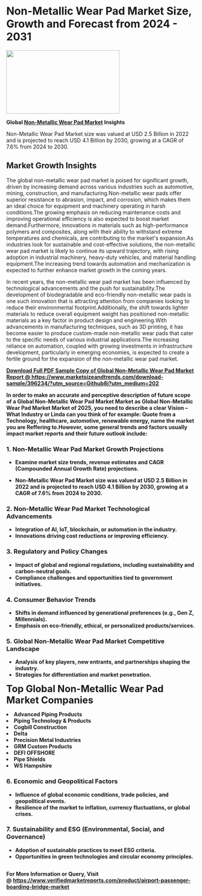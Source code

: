 <H1>Non-Metallic Wear Pad Market Size, Growth and Forecast from 2024 - 2031</H1><img class="aligncenter size-medium wp-image-584254" src="https://thirdeyenews.in/wp-content/uploads/2024/09/Global-Market-Research-300x168.jpeg" alt="" width="300" height="168" /><p><strong>Global&nbsp;<a href="https://www.marketsizeandtrends.com/download-sample/396234/?utm_source=Github8j?utm_medium=202">Non-Metallic Wear Pad Market</a> Insights</strong></p><p>Non-Metallic Wear Pad Market size was valued at USD 2.5 Billion in 2022 and is projected to reach USD 4.1 Billion by 2030, growing at a CAGR of 7.6% from 2024 to 2030.</p><p><h2>Market Growth Insights</h2> <p>The global non-metallic wear pad market is poised for significant growth, driven by increasing demand across various industries such as automotive, mining, construction, and manufacturing.Non-metallic wear pads offer superior resistance to abrasion, impact, and corrosion, which makes them an ideal choice for equipment and machinery operating in harsh conditions.The growing emphasis on reducing maintenance costs and improving operational efficiency is also expected to boost market demand.Furthermore, innovations in materials such as high-performance polymers and composites, along with their ability to withstand extreme temperatures and chemicals, are contributing to the market's expansion.As industries look for sustainable and cost-effective solutions, the non-metallic wear pad market is likely to continue its upward trajectory, with rising adoption in industrial machinery, heavy-duty vehicles, and material handling equipment.The increasing trend towards automation and mechanization is expected to further enhance market growth in the coming years.</p> <p><strong><a href="#"></a></strong></p> <p>In recent years, the non-metallic wear pad market has been influenced by technological advancements and the push for sustainability.The development of biodegradable and eco-friendly non-metallic wear pads is one such innovation that is attracting attention from companies looking to reduce their environmental footprint.Additionally, the shift towards lighter materials to reduce overall equipment weight has positioned non-metallic materials as a key factor in product design and engineering.With advancements in manufacturing techniques, such as 3D printing, it has become easier to produce custom-made non-metallic wear pads that cater to the specific needs of various industrial applications.The increasing reliance on automation, coupled with growing investments in infrastructure development, particularly in emerging economies, is expected to create a fertile ground for the expansion of the non-metallic wear pad market.<p><strong><a href="#"></p><p><span class=""><strong>Download Full PDF Sample Copy of Global Non-Metallic Wear Pad Market Report</strong> @ <a href="https://www.marketsizeandtrends.com/download-sample/396234/?utm_source=Github8j?utm_medium=202" target="_blank">https://www.marketsizeandtrends.com/download-sample/396234/?utm_source=Github8j?utm_medium=202</a></span></p><p>In order to make an accurate and perceptive description of future scope of a Global&nbsp;Non-Metallic Wear Pad Market Market as Global&nbsp;Non-Metallic Wear Pad Market Market of 2025, you need to describe a clear Vision &ndash; What Industry or Linda can you think of for example: Quote from a Technology, healthcare, automotive, renewable energy, name the market you are Reffering to.However, some general trends and factors usually impact market reports and their future outlook include:</p><h3>1.&nbsp;<strong>Non-Metallic Wear Pad Market Growth Projections</strong></h3><ul><li>Examine market size trends, revenue estimates and CAGR (Compounded Annual Growth Rate) projections.</li><li><p>Non-Metallic Wear Pad Market size was valued at USD 2.5 Billion in 2022 and is projected to reach USD 4.1 Billion by 2030, growing at a CAGR of 7.6% from 2024 to 2030.</p></li></ul><h3>2.&nbsp;<strong>Non-Metallic Wear Pad Market Technological Advancements</strong></h3><ul><li>Integration of AI, IoT, blockchain, or automation in the industry.</li><li>Innovations driving cost reductions or improving efficiency.</li></ul><h3>3.&nbsp;<strong>Regulatory and Policy Changes</strong></h3><ul><li>Impact of global and regional regulations, including sustainability and carbon-neutral goals.</li><li>Compliance challenges and opportunities tied to government initiatives.</li></ul><h3>4.&nbsp;<strong>Consumer Behavior Trends</strong></h3><ul><li>Shifts in demand influenced by generational preferences (e.g., Gen Z, Millennials).</li><li>Emphasis on eco-friendly, ethical, or personalized products/services.</li></ul><h3>5.&nbsp;<strong>Global Non-Metallic Wear Pad Market Competitive Landscape</strong></h3><ul><li>Analysis of key players, new entrants, and partnerships shaping the industry.</li><li>Strategies for differentiation and market penetration.</li></ul><p data-pm-slice="1 1 []"><span style="color: inherit; font-family: inherit; font-size: 25px;">Top Global Non-Metallic Wear Pad Market Companies</span></p><div class="" data-test-id=""><p><li>Advanced Piping Products</li><li> Piping Technology & Products</li><li> Cogbill Construction</li><li> Delta</li><li> Precision Metal Industries</li><li> GRM Custom Products</li><li> DEFI OFFSHORE</li><li> Pipe Shields</li><li> WS Hampshire</li></p></div><h3>6.&nbsp;<strong>Economic and Geopolitical Factors</strong></h3><ul><li>Influence of global economic conditions, trade policies, and geopolitical events.</li><li>Resilience of the market to inflation, currency fluctuations, or global crises.</li></ul><h3>7.&nbsp;<strong>Sustainability and ESG (Environmental, Social, and Governance)</strong></h3><ul><li>Adoption of sustainable practices to meet ESG criteria.</li><li>Opportunities in green technologies and circular economy principles.</li></ul><h2><strong style="font-size: 14px;">For More Information or Query, Visit @&nbsp;</strong><a style="background-color: #ffffff; font-size: 14px;" href="https://www.marketsizeandtrends.com/report/non-metallic-wear-pad-market/" target="_blank">https://www.verifiedmarketreports.com/product/airport-passenger-boarding-bridge-market</a></h2>